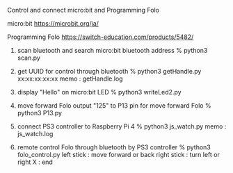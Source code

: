 Control and connect micro:bit and Programming Folo

micro:bit
  https://microbit.org/ja/

Programming Folo
  https://switch-education.com/products/5482/


1. scan bluetooth and search micro:bit bluetooth address
   % python3 scan.py

2. get UUID for control through bluetooth
   % python3 getHandle.py xx:xx:xx:xx:xx
     memo : getHandle.log

3. display "Hello" on micro:bit LED
   % python3 writeLed2.py

4. move forward Folo
   output "125" to P13 pin for move forward Folo
   % python3 P13.py
   
5. connect PS3 controller to Raspberry Pi 4
   % python3 js_watch.py
     memo : js_watch.log

6. remote control Folo through bluetooth by PS3 controller
   % python3 folo_control.py
       left  stick : move forward or back
       right stick : turn left or right
       X           : end
